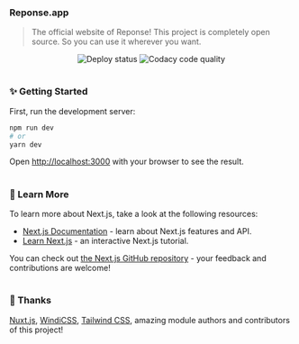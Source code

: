 ### Reponse.app
>  The official website of Reponse! 
>  This project is completely open source. So you can use it wherever you want.

<p align="center">
  <img src="https://api.netlify.com/api/v1/badges/ecb2429b-4839-4076-adef-4ce7d1190315/deploy-status" alt="Deploy status" />

  <img src="https://app.codacy.com/project/badge/Grade/aa195e605de14ddbbdf9b25aaa0f9512" alt="Codacy code quality" />
</p>

#

### ✨ Getting Started

First, run the development server:

```bash
npm run dev
# or
yarn dev
```

Open [http://localhost:3000](http://localhost:3000) with your browser to see the result.

#

### 🎄 Learn More

To learn more about Next.js, take a look at the following resources:

-  [Next.js Documentation](https://nextjs.org/docs) - learn about Next.js features and API.
-  [Learn Next.js](https://nextjs.org/learn) - an interactive Next.js tutorial.

You can check out [the Next.js GitHub repository](https://github.com/vercel/next.js/) - your feedback and contributions are welcome!

#

### 🙏 Thanks

[Nuxt.js](https://nuxtjs.org), [WindiCSS](https://github.com/windicss/windicss), [Tailwind CSS](https://github.com/tailwindcss/tailwindcss), amazing module authors and contributors of this project!
